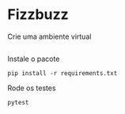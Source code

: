 # Fizzbuzz
Crie uma ambiente virtual 
```virtualenv .venv
```
Instale o pacote
```
pip install -r requirements.txt
```
Rode os testes
```
pytest
```
